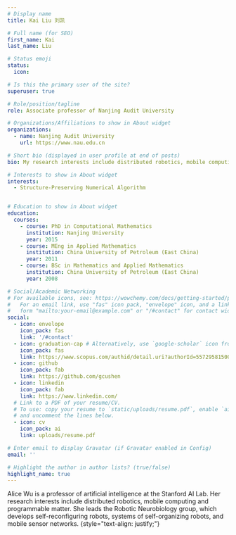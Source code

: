 ```yaml
---
# Display name
title: Kai Liu 刘凯

# Full name (for SEO)
first_name: Kai
last_name: Liu

# Status emoji
status:
  icon: 

# Is this the primary user of the site?
superuser: true

# Role/position/tagline
role: Associate professor of Nanjing Audit University

# Organizations/Affiliations to show in About widget
organizations:
  - name: Nanjing Audit University
    url: https://www.nau.edu.cn

# Short bio (displayed in user profile at end of posts)
bio: My research interests include distributed robotics, mobile computing and programmable matter.

# Interests to show in About widget
interests:
  - Structure-Preserving Numerical Algorithm


# Education to show in About widget
education:
  courses:
    - course: PhD in Computational Mathematics
      institution: Nanjing University
      year: 2015
    - course: MEng in Applied Mathematics
      institution: China University of Petroleum (East China) 
      year: 2011
    - course: BSc in Mathematics and Applied Mathematics
      institution: China University of Petroleum (East China) 
      year: 2008

# Social/Academic Networking
# For available icons, see: https://wowchemy.com/docs/getting-started/page-builder/#icons
#   For an email link, use "fas" icon pack, "envelope" icon, and a link in the
#   form "mailto:your-email@example.com" or "/#contact" for contact widget.
social:
  - icon: envelope
    icon_pack: fas
    link: '/#contact'
  - icon: graduation-cap # Alternatively, use `google-scholar` icon from `ai` icon pack
    icon_pack: fas
    link: https://www.scopus.com/authid/detail.uri?authorId=55729581500
  - icon: github
    icon_pack: fab
    link: https://github.com/gcushen
  - icon: linkedin
    icon_pack: fab
    link: https://www.linkedin.com/
  # Link to a PDF of your resume/CV.
  # To use: copy your resume to `static/uploads/resume.pdf`, enable `ai` icons in `params.yaml`,
  # and uncomment the lines below.
  - icon: cv
    icon_pack: ai
    link: uploads/resume.pdf

# Enter email to display Gravatar (if Gravatar enabled in Config)
email: ''

# Highlight the author in author lists? (true/false)
highlight_name: true
---
```


Alice Wu is a professor of artificial intelligence at the Stanford AI Lab. Her research interests include distributed robotics, mobile computing and programmable matter. She leads the Robotic Neurobiology group, which develops self-reconfiguring robots, systems of self-organizing robots, and mobile sensor networks.
{style="text-align: justify;"}
